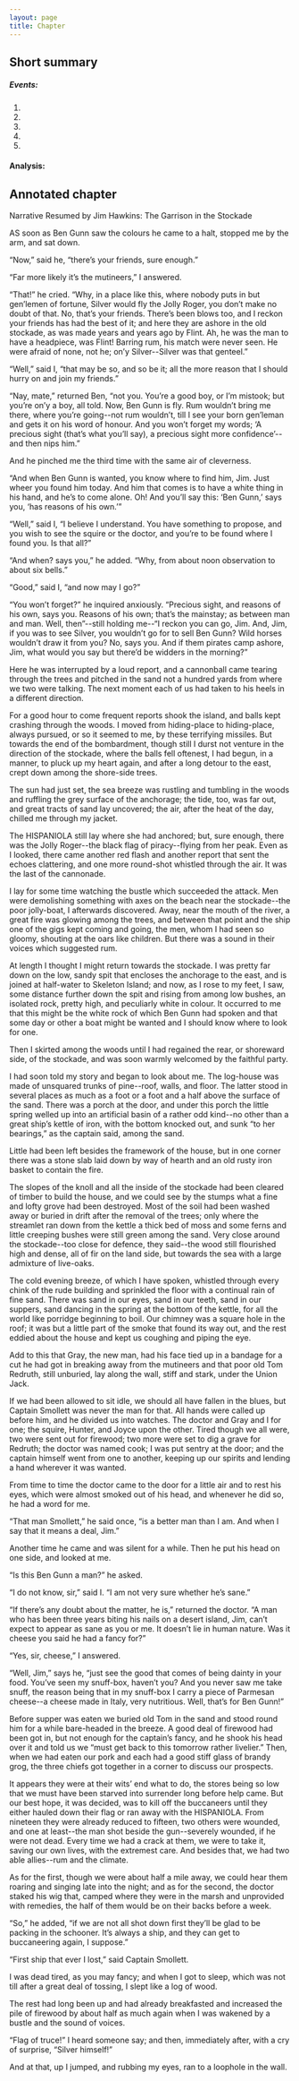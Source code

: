 ```yaml
---
layout: page
title: Chapter
---
```

## Short summary  
##### Events:  
1. 
2. 
3. 
4. 
5. 

#### Analysis:  


## Annotated chapter  
Narrative Resumed by Jim Hawkins: The Garrison in the Stockade

AS soon as Ben Gunn saw the colours he came to a halt, stopped me by the
arm, and sat down.

“Now,” said he, “there’s your friends, sure enough.”

“Far more likely it’s the mutineers,” I answered.

“That!” he cried. “Why, in a place like this, where nobody puts in but
gen’lemen of fortune, Silver would fly the Jolly Roger, you don’t make
no doubt of that. No, that’s your friends. There’s been blows too, and I
reckon your friends has had the best of it; and here they are ashore in
the old stockade, as was made years and years ago by Flint. Ah, he was
the man to have a headpiece, was Flint! Barring rum, his match were
never seen. He were afraid of none, not he; on’y Silver--Silver was that
genteel.”

“Well,” said I, “that may be so, and so be it; all the more reason that
I should hurry on and join my friends.”

“Nay, mate,” returned Ben, “not you. You’re a good boy, or I’m mistook;
but you’re on’y a boy, all told. Now, Ben Gunn is fly. Rum wouldn’t
bring me there, where you’re going--not rum wouldn’t, till I see your
born gen’leman and gets it on his word of honour. And you won’t forget
my words; ‘A precious sight (that’s what you’ll say), a precious sight
more confidence’--and then nips him.”

And he pinched me the third time with the same air of cleverness.

“And when Ben Gunn is wanted, you know where to find him, Jim. Just
wheer you found him today. And him that comes is to have a white thing
in his hand, and he’s to come alone. Oh! And you’ll say this: ‘Ben
Gunn,’ says you, ‘has reasons of his own.’”

“Well,” said I, “I believe I understand. You have something to propose,
and you wish to see the squire or the doctor, and you’re to be found
where I found you. Is that all?”

“And when? says you,” he added. “Why, from about noon observation to
about six bells.”

“Good,” said I, “and now may I go?”

“You won’t forget?” he inquired anxiously. “Precious sight, and reasons
of his own, says you. Reasons of his own; that’s the mainstay; as
between man and man. Well, then”--still holding me--“I reckon you can
go, Jim. And, Jim, if you was to see Silver, you wouldn’t go for to sell
Ben Gunn? Wild horses wouldn’t draw it from you? No, says you. And if
them pirates camp ashore, Jim, what would you say but there’d be widders
in the morning?”

Here he was interrupted by a loud report, and a cannonball came tearing
through the trees and pitched in the sand not a hundred yards from where
we two were talking. The next moment each of us had taken to his heels
in a different direction.

For a good hour to come frequent reports shook the island, and
balls kept crashing through the woods. I moved from hiding-place to
hiding-place, always pursued, or so it seemed to me, by these terrifying
missiles. But towards the end of the bombardment, though still I durst
not venture in the direction of the stockade, where the balls fell
oftenest, I had begun, in a manner, to pluck up my heart again, and
after a long detour to the east, crept down among the shore-side trees.

The sun had just set, the sea breeze was rustling and tumbling in the
woods and ruffling the grey surface of the anchorage; the tide, too, was
far out, and great tracts of sand lay uncovered; the air, after the heat
of the day, chilled me through my jacket.

The HISPANIOLA still lay where she had anchored; but, sure enough, there
was the Jolly Roger--the black flag of piracy--flying from her peak.
Even as I looked, there came another red flash and another report that
sent the echoes clattering, and one more round-shot whistled through the
air. It was the last of the cannonade.

I lay for some time watching the bustle which succeeded the attack. Men
were demolishing something with axes on the beach near the stockade--the
poor jolly-boat, I afterwards discovered. Away, near the mouth of the
river, a great fire was glowing among the trees, and between that point
and the ship one of the gigs kept coming and going, the men, whom I
had seen so gloomy, shouting at the oars like children. But there was a
sound in their voices which suggested rum.

At length I thought I might return towards the stockade. I was pretty
far down on the low, sandy spit that encloses the anchorage to the east,
and is joined at half-water to Skeleton Island; and now, as I rose to my
feet, I saw, some distance further down the spit and rising from among
low bushes, an isolated rock, pretty high, and peculiarly white in
colour. It occurred to me that this might be the white rock of which Ben
Gunn had spoken and that some day or other a boat might be wanted and I
should know where to look for one.

Then I skirted among the woods until I had regained the rear, or
shoreward side, of the stockade, and was soon warmly welcomed by the
faithful party.

I had soon told my story and began to look about me. The log-house was
made of unsquared trunks of pine--roof, walls, and floor. The latter
stood in several places as much as a foot or a foot and a half above the
surface of the sand. There was a porch at the door, and under this porch
the little spring welled up into an artificial basin of a rather odd
kind--no other than a great ship’s kettle of iron, with the bottom
knocked out, and sunk “to her bearings,” as the captain said, among the
sand.

Little had been left besides the framework of the house, but in one
corner there was a stone slab laid down by way of hearth and an old
rusty iron basket to contain the fire.

The slopes of the knoll and all the inside of the stockade had been
cleared of timber to build the house, and we could see by the stumps
what a fine and lofty grove had been destroyed. Most of the soil had
been washed away or buried in drift after the removal of the trees; only
where the streamlet ran down from the kettle a thick bed of moss and
some ferns and little creeping bushes were still green among the sand.
Very close around the stockade--too close for defence, they said--the
wood still flourished high and dense, all of fir on the land side, but
towards the sea with a large admixture of live-oaks.

The cold evening breeze, of which I have spoken, whistled through every
chink of the rude building and sprinkled the floor with a continual rain
of fine sand. There was sand in our eyes, sand in our teeth, sand in our
suppers, sand dancing in the spring at the bottom of the kettle, for all
the world like porridge beginning to boil. Our chimney was a square hole
in the roof; it was but a little part of the smoke that found its way
out, and the rest eddied about the house and kept us coughing and piping
the eye.

Add to this that Gray, the new man, had his face tied up in a bandage
for a cut he had got in breaking away from the mutineers and that poor
old Tom Redruth, still unburied, lay along the wall, stiff and stark,
under the Union Jack.

If we had been allowed to sit idle, we should all have fallen in the
blues, but Captain Smollett was never the man for that. All hands were
called up before him, and he divided us into watches. The doctor and
Gray and I for one; the squire, Hunter, and Joyce upon the other. Tired
though we all were, two were sent out for firewood; two more were set to
dig a grave for Redruth; the doctor was named cook; I was put sentry at
the door; and the captain himself went from one to another, keeping up
our spirits and lending a hand wherever it was wanted.

From time to time the doctor came to the door for a little air and to
rest his eyes, which were almost smoked out of his head, and whenever he
did so, he had a word for me.

“That man Smollett,” he said once, “is a better man than I am. And when
I say that it means a deal, Jim.”

Another time he came and was silent for a while. Then he put his head on
one side, and looked at me.

“Is this Ben Gunn a man?” he asked.

“I do not know, sir,” said I. “I am not very sure whether he’s sane.”

“If there’s any doubt about the matter, he is,” returned the doctor. “A
man who has been three years biting his nails on a desert island, Jim,
can’t expect to appear as sane as you or me. It doesn’t lie in human
nature. Was it cheese you said he had a fancy for?”

“Yes, sir, cheese,” I answered.

“Well, Jim,” says he, “just see the good that comes of being dainty in
your food. You’ve seen my snuff-box, haven’t you? And you never saw me
take snuff, the reason being that in my snuff-box I carry a piece of
Parmesan cheese--a cheese made in Italy, very nutritious. Well, that’s
for Ben Gunn!”

Before supper was eaten we buried old Tom in the sand and stood round
him for a while bare-headed in the breeze. A good deal of firewood had
been got in, but not enough for the captain’s fancy, and he shook his
head over it and told us we “must get back to this tomorrow rather
livelier.” Then, when we had eaten our pork and each had a good stiff
glass of brandy grog, the three chiefs got together in a corner to
discuss our prospects.

It appears they were at their wits’ end what to do, the stores being so
low that we must have been starved into surrender long before help came.
But our best hope, it was decided, was to kill off the buccaneers until
they either hauled down their flag or ran away with the HISPANIOLA. From
nineteen they were already reduced to fifteen, two others were wounded,
and one at least--the man shot beside the gun--severely wounded, if he
were not dead. Every time we had a crack at them, we were to take it,
saving our own lives, with the extremest care. And besides that, we had
two able allies--rum and the climate.

As for the first, though we were about half a mile away, we could hear
them roaring and singing late into the night; and as for the second,
the doctor staked his wig that, camped where they were in the marsh
and unprovided with remedies, the half of them would be on their backs
before a week.

“So,” he added, “if we are not all shot down first they’ll be glad to
be packing in the schooner. It’s always a ship, and they can get to
buccaneering again, I suppose.”

“First ship that ever I lost,” said Captain Smollett.

I was dead tired, as you may fancy; and when I got to sleep, which was
not till after a great deal of tossing, I slept like a log of wood.

The rest had long been up and had already breakfasted and increased the
pile of firewood by about half as much again when I was wakened by a
bustle and the sound of voices.

“Flag of truce!” I heard someone say; and then, immediately after, with
a cry of surprise, “Silver himself!”

And at that, up I jumped, and rubbing my eyes, ran to a loophole in the
wall.
